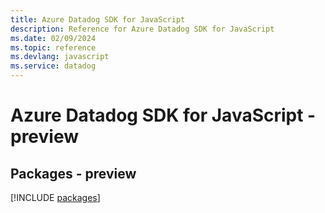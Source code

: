 ```yaml
---
title: Azure Datadog SDK for JavaScript
description: Reference for Azure Datadog SDK for JavaScript
ms.date: 02/09/2024
ms.topic: reference
ms.devlang: javascript
ms.service: datadog
---
```

# Azure Datadog SDK for JavaScript - preview
## Packages - preview
[!INCLUDE [packages](datadog-index.md)]